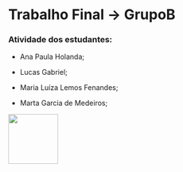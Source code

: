 # Trabalho Final -> GrupoB
### Atividade dos estudantes: 
- Ana Paula Holanda;

- Lucas Gabriel;

- Maria Luíza Lemos Fenandes;

- Marta Garcia de Medeiros;

<img src="https://tenor.com/view/mandalorian-baby-yoda-star-wars-cute-hello-gif-19912277.gif" width=100px>
